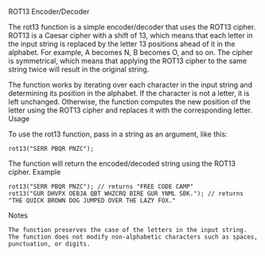 ROT13 Encoder/Decoder

The rot13 function is a simple encoder/decoder that uses the ROT13 cipher. ROT13 is a Caesar cipher with a shift of 13, which means that each letter in the input string is replaced by the letter 13 positions ahead of it in the alphabet. For example, A becomes N, B becomes O, and so on. The cipher is symmetrical, which means that applying the ROT13 cipher to the same string twice will result in the original string.

The function works by iterating over each character in the input string and determining its position in the alphabet. If the character is not a letter, it is left unchanged. Otherwise, the function computes the new position of the letter using the ROT13 cipher and replaces it with the corresponding letter.
Usage

To use the rot13 function, pass in a string as an argument, like this:



    rot13("SERR PBQR PNZC");

The function will return the encoded/decoded string using the ROT13 cipher.
Example


    rot13("SERR PBQR PNZC"); // returns "FREE CODE CAMP"
    rot13("GUR DHVPX OEBJA QBT WHZCRQ BIRE GUR YNML SBK."); // returns "THE QUICK BROWN DOG JUMPED OVER THE LAZY FOX."

Notes

    The function preserves the case of the letters in the input string.
    The function does not modify non-alphabetic characters such as spaces, punctuation, or digits.


